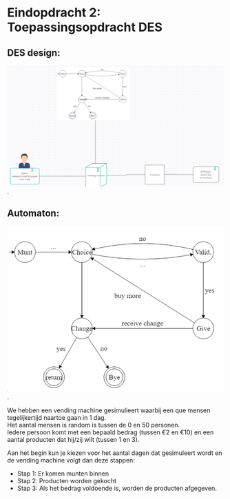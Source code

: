 # Eindopdracht 2: Toepassingsopdracht DES

## **DES design**: 
![](https://github.com/ayoub-z/Eindopdracht-2/blob/main/DES_design.png).

## **Automaton**: 
![](https://github.com/ayoub-z/Eindopdracht-2/blob/main/Automaton.png).

We hebben een vending machine gesimulieert waarbij een que mensen tegelijkertijd naartoe gaan in 1 dag. <br/>
Het aantal mensen is random is tussen de 0 en 50 personen. <br/>
Iedere persoon komt met een bepaald bedrag (tussen €2 en €10) en een aantal producten dat hij/zij wilt (tussen 1 en 3).<br/>

Aan het begin kun je kiezen voor het aantal dagen dat gesimuleert wordt en de vending machine volgt dan deze stappen:
  - Stap 1: Er komen munten binnen
  - Stap 2: Producten worden gekocht
  - Stap 3: Als het bedrag voldoende is, worden de producten afgegeven.

